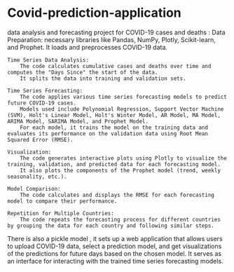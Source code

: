 # Covid-prediction-application
 data analysis and forecasting project for COVID-19 cases and deaths :
     Data Preparation:
        necessary libraries like Pandas, NumPy, Plotly, Scikit-learn, and Prophet.
        It loads and preprocesses COVID-19 data.

    Time Series Data Analysis:
        The code calculates cumulative cases and deaths over time and computes the "Days Since" the start of the data.
        It splits the data into training and validation sets.

    Time Series Forecasting:
        The code applies various time series forecasting models to predict future COVID-19 cases.
        Models used include Polynomial Regression, Support Vector Machine (SVM), Holt's Linear Model, Holt's Winter Model, AR Model, MA Model, ARIMA Model, SARIMA Model, and Prophet Model.
        For each model, it trains the model on the training data and evaluates its performance on the validation data using Root Mean Squared Error (RMSE).

    Visualization:
        The code generates interactive plots using Plotly to visualize the training, validation, and predicted data for each forecasting model.
        It also plots the components of the Prophet model (trend, weekly seasonality, etc.).

    Model Comparison:
        The code calculates and displays the RMSE for each forecasting model to compare their performance.

    Repetition for Multiple Countries:
        The code repeats the forecasting process for different countries by grouping the data for each country and following similar steps.

There is also a pickle model  , it  sets up a web application that allows users to upload COVID-19 data, select a prediction model, and get visualizations of the predictions for future days based on the chosen model. It serves as an interface for interacting with the trained time series forecasting models.
